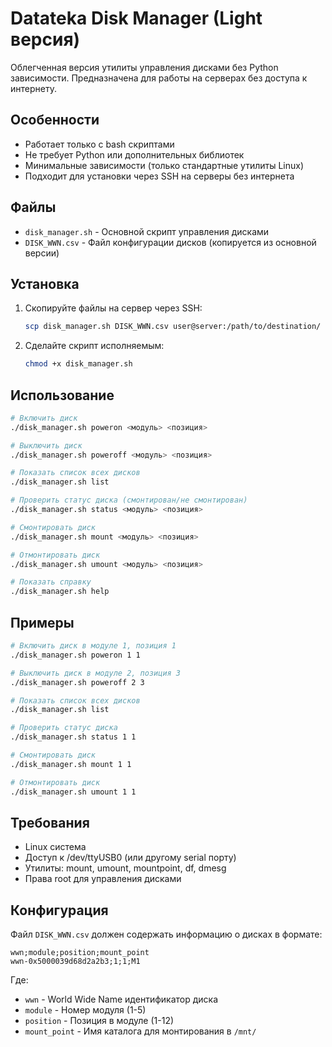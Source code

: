 # Datateka Disk Manager (Light версия)

Облегченная версия утилиты управления дисками без Python зависимости. 
Предназначена для работы на серверах без доступа к интернету.

## Особенности

- Работает только с bash скриптами
- Не требует Python или дополнительных библиотек
- Минимальные зависимости (только стандартные утилиты Linux)
- Подходит для установки через SSH на серверы без интернета

## Файлы

- `disk_manager.sh` - Основной скрипт управления дисками
- `DISK_WWN.csv` - Файл конфигурации дисков (копируется из основной версии)

## Установка

1. Скопируйте файлы на сервер через SSH:
   ```bash
   scp disk_manager.sh DISK_WWN.csv user@server:/path/to/destination/
   ```

2. Сделайте скрипт исполняемым:
   ```bash
   chmod +x disk_manager.sh
   ```

## Использование

```bash
# Включить диск
./disk_manager.sh poweron <модуль> <позиция>

# Выключить диск
./disk_manager.sh poweroff <модуль> <позиция>

# Показать список всех дисков
./disk_manager.sh list

# Проверить статус диска (смонтирован/не смонтирован)
./disk_manager.sh status <модуль> <позиция>

# Смонтировать диск
./disk_manager.sh mount <модуль> <позиция>

# Отмонтировать диск
./disk_manager.sh umount <модуль> <позиция>

# Показать справку
./disk_manager.sh help
```

## Примеры

```bash
# Включить диск в модуле 1, позиция 1
./disk_manager.sh poweron 1 1

# Выключить диск в модуле 2, позиция 3
./disk_manager.sh poweroff 2 3

# Показать список всех дисков
./disk_manager.sh list

# Проверить статус диска
./disk_manager.sh status 1 1

# Смонтировать диск
./disk_manager.sh mount 1 1

# Отмонтировать диск
./disk_manager.sh umount 1 1
```

## Требования

- Linux система
- Доступ к /dev/ttyUSB0 (или другому serial порту)
- Утилиты: mount, umount, mountpoint, df, dmesg
- Права root для управления дисками

## Конфигурация

Файл `DISK_WWN.csv` должен содержать информацию о дисках в формате:
```
wwn;module;position;mount_point
wwn-0x5000039d68d2a2b3;1;1;M1
```

Где:
- `wwn` - World Wide Name идентификатор диска
- `module` - Номер модуля (1-5)
- `position` - Позиция в модуле (1-12)
- `mount_point` - Имя каталога для монтирования в `/mnt/`